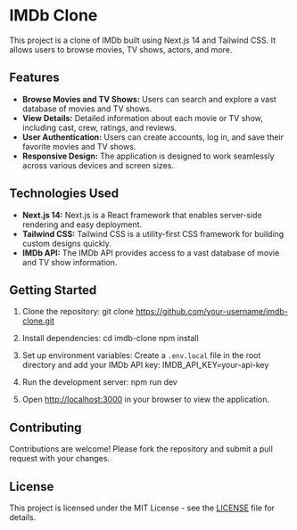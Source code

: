 # IMDb Clone

This project is a clone of IMDb built using Next.js 14 and Tailwind CSS. It allows users to browse movies, TV shows, actors, and more.

## Features

- **Browse Movies and TV Shows:** Users can search and explore a vast database of movies and TV shows.
- **View Details:** Detailed information about each movie or TV show, including cast, crew, ratings, and reviews.
- **User Authentication:** Users can create accounts, log in, and save their favorite movies and TV shows.
- **Responsive Design:** The application is designed to work seamlessly across various devices and screen sizes.

## Technologies Used

- **Next.js 14:** Next.js is a React framework that enables server-side rendering and easy deployment.
- **Tailwind CSS:** Tailwind CSS is a utility-first CSS framework for building custom designs quickly.
- **IMDb API:** The IMDb API provides access to a vast database of movie and TV show information.

## Getting Started

1. Clone the repository:
   git clone https://github.com/your-username/imdb-clone.git

2. Install dependencies:
   cd imdb-clone
   npm install

3. Set up environment variables:
   Create a `.env.local` file in the root directory and add your IMDb API key:
   IMDB_API_KEY=your-api-key

4. Run the development server:
   npm run dev

5. Open [http://localhost:3000](http://localhost:3000) in your browser to view the application.

## Contributing

Contributions are welcome! Please fork the repository and submit a pull request with your changes.

## License

This project is licensed under the MIT License - see the [LICENSE](LICENSE) file for details.

